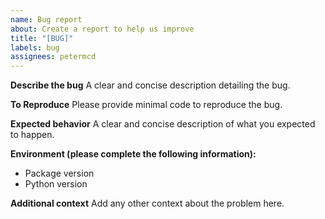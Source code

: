 ```yaml
---
name: Bug report
about: Create a report to help us improve
title: "[BUG]"
labels: bug
assignees: petermcd
---
```


**Describe the bug**
A clear and concise description detailing the bug.

**To Reproduce**
Please provide minimal code to reproduce the bug.

**Expected behavior**
A clear and concise description of what you expected to happen.

**Environment (please complete the following information):**

- Package version
- Python version

**Additional context**
Add any other context about the problem here.
